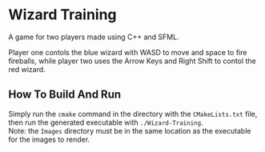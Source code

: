 # Wizard Training

A game for two players made using C++ and SFML.

Player one contols the blue wizard with WASD to move and space to fire fireballs, while player two uses the Arrow Keys and Right Shift to contol the red wizard.

## How To Build And Run

Simply run the `cmake` command in the directory with the `CMakeLists.txt` file, then run the generated executable with `./Wizard-Training`.\
Note: the `Images` directory must be in the same location as the executable for the images to render.
